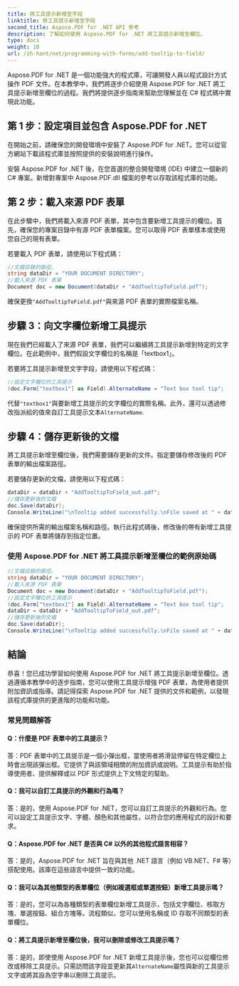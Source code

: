 ```yaml
---
title: 將工具提示新增至字段
linktitle: 將工具提示新增至字段
second_title: Aspose.PDF for .NET API 參考
description: 了解如何使用 Aspose.PDF for .NET 將工具提示新增至欄位。
type: docs
weight: 10
url: /zh-hant/net/programming-with-forms/add-tooltip-to-field/
---
```

Aspose.PDF for .NET 是一個功能強大的程式庫，可讓開發人員以程式設計方式操作 PDF 文件。在本教學中，我們將逐步介紹使用 Aspose.PDF for .NET 將工具提示新增至欄位的過程。我們將提供逐步指南來幫助您理解並在 C# 程式碼中實現此功能。

## 第 1 步：設定項目並包含 Aspose.PDF for .NET

在開始之前，請確保您的開發環境中安裝了 Aspose.PDF for .NET。您可以從官方網站下載該程式庫並按照提供的安裝說明進行操作。

安裝 Aspose.PDF for .NET 後，在您首選的整合開發環境 (IDE) 中建立一個新的 C# 專案。新增對專案中 Aspose.PDF.dll 檔案的參考以存取該程式庫的功能。

## 第 2 步：載入來源 PDF 表單

在此步驟中，我們將載入來源 PDF 表單，其中包含要新增工具提示的欄位。首先，確保您的專案目錄中有源 PDF 表單檔案。您可以取得 PDF 表單樣本或使用您自己的現有表單。

若要載入 PDF 表單，請使用以下程式碼：

```csharp
//文檔目錄的路徑。
string dataDir = "YOUR DOCUMENT DIRECTORY";
//載入來源 PDF 表單
Document doc = new Document(dataDir + "AddTooltipToField.pdf");
```

確保更換`"AddTooltipToField.pdf"`與來源 PDF 表單的實際檔案名稱。

## 步驟 3：向文字欄位新增工具提示

現在我們已經載入了來源 PDF 表單，我們可以繼續將工具提示新增到特定的文字欄位。在此範例中，我們假設文字欄位的名稱是「textbox1」。

若要將工具提示新增至文字字段，請使用以下程式碼：

```csharp
//設定文字欄位的工具提示
(doc.Form["textbox1"] as Field).AlternateName = "Text box tool tip";
```

代替`"textbox1"`與要新增工具提示的文字欄位的實際名稱。此外，還可以透過修改指派給的值來自訂工具提示文本`AlternateName`.

## 步驟 4：儲存更新後的文檔

將工具提示新增至欄位後，我們需要儲存更新的文件。指定要儲存修改後的 PDF 表單的輸出檔案路徑。

若要儲存更新的文檔，請使用以下程式碼：

```csharp
dataDir = dataDir + "AddTooltipToField_out.pdf";
//儲存更新後的文檔
doc.Save(dataDir);
Console.WriteLine("\nTooltip added successfully.\nFile saved at " + dataDir);
```

確保提供所需的輸出檔案名稱和路徑。執行此程式碼後，修改後的帶有新增工具提示的 PDF 表單將儲存到指定位置。

### 使用 Aspose.PDF for .NET 將工具提示新增至欄位的範例原始碼 

```csharp
//文檔目錄的路徑。
string dataDir = "YOUR DOCUMENT DIRECTORY";
//載入來源 PDF 表單
Document doc = new Document(dataDir + "AddTooltipToField.pdf");
//設定文字欄位的工具提示
(doc.Form["textbox1"] as Field).AlternateName = "Text box tool tip";
dataDir = dataDir + "AddTooltipToField_out.pdf";
//儲存更新後的文檔
doc.Save(dataDir);
Console.WriteLine("\nTooltip added successfully.\nFile saved at " + dataDir);
```

## 結論

恭喜！您已成功學習如何使用 Aspose.PDF for .NET 將工具提示新增至欄位。透過遵循本教學中的逐步指南，您可以使用工具提示增強 PDF 表單，為使用者提供附加資訊或指導。請記得探索 Aspose.PDF for .NET 提供的文件和範例，以發現該程式庫提供的更進階的功能和功能。

### 常見問題解答

#### Q：什麼是 PDF 表單中的工具提示？

答：PDF 表單中的工具提示是一個小彈出框，當使用者將滑鼠停留在特定欄位上時會出現該彈出框。它提供了與該領域相關的附加資訊或說明。工具提示有助於指導使用者、提供解釋或以 PDF 形式提供上下文特定的幫助。

#### Q：我可以自訂工具提示的外觀和行為嗎？

答：是的，使用 Aspose.PDF for .NET，您可以自訂工具提示的外觀和行為。您可以設定工具提示文字、字體、顏色和其他屬性，以符合您的應用程式的設計和要求。

#### Q：Aspose.PDF for .NET 是否與 C# 以外的其他程式語言相容？

答：是的，Aspose.PDF for .NET 旨在與其他 .NET 語言（例如 VB.NET、F# 等）搭配使用。該庫在這些語言中提供一致的功能。

#### Q：我可以為其他類型的表單欄位（例如複選框或單選按鈕）新增工具提示嗎？

答：是的，您可以為各種類型的表單欄位新增工具提示，包括文字欄位、核取方塊、單選按鈕、組合方塊等。流程類似，您可以使用名稱或 ID 存取不同類型的表單欄位。

#### Q：將工具提示新增至欄位後，我可以刪除或修改工具提示嗎？

答：是的，即使使用 Aspose.PDF for .NET 新增工具提示後，您也可以從欄位修改或移除工具提示。只需訪問該字段並更新其`AlternateName`屬性與新的工具提示文字或將其設為空字串以刪除工具提示。